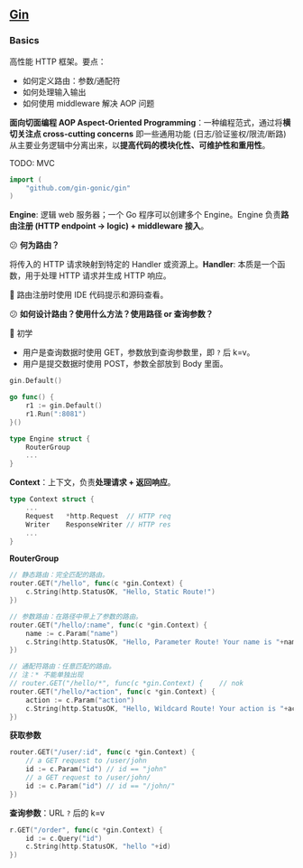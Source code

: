 ## [Gin](https://github.com/gin-gonic/gin)

### Basics

高性能 HTTP 框架。要点：

- 如何定义路由：参数/通配符
- 如何处理输入输出
- 如何使用 middleware 解决 AOP 问题

**面向切面编程 AOP Aspect-Oriented Programming**：一种编程范式，通过将**横切关注点 cross-cutting concerns** 即一些通用功能 (日志/验证鉴权/限流/断路) 从主要业务逻辑中分离出来，以**提高代码的模块化性、可维护性和重用性**。

TODO: MVC

```go
import (
	"github.com/gin-gonic/gin"
)
```

**Engine**: 逻辑 web 服务器；一个 Go 程序可以创建多个 Engine。Engine 负责**路由注册 (HTTP endpoint → logic) + middleware 接入**。

:confused: **何为路由？**

将传入的 HTTP 请求映射到特定的 Handler 或资源上。**Handler**: 本质是一个函数，用于处理 HTTP 请求并生成 HTTP 响应。

:construction_worker: 路由注册时使用 IDE 代码提示和源码查看。

:confused: **如何设计路由？使用什么方法？使用路径 or 查询参数？**

:bookmark_tabs: 初学

- 用户是查询数据时使用 GET，参数放到查询参数里，即 `?` 后 k=v。
- 用户是提交数据时使用 POST，参数全部放到 Body 里面。

```go
gin.Default()

go func() {
	r1 := gin.Default()
	r1.Run(":8081")
}()
```

```go
type Engine struct {
	RouterGroup
    ...
}
```

**Context**：上下文，负责**处理请求 + 返回响应**。

```go
type Context struct {
	...
	Request   *http.Request  // HTTP req
	Writer    ResponseWriter // HTTP res
    ...
}
```

**RouterGroup**

```go
// 静态路由：完全匹配的路由。
router.GET("/hello", func(c *gin.Context) {
    c.String(http.StatusOK, "Hello, Static Route!")
})

// 参数路由：在路径中带上了参数的路由。
router.GET("/hello/:name", func(c *gin.Context) {
    name := c.Param("name")
    c.String(http.StatusOK, "Hello, Parameter Route! Your name is "+name)
})

// 通配符路由：任意匹配的路由。
// 注：* 不能单独出现
// router.GET("/hello/*", func(c *gin.Context) {    // nok
router.GET("/hello/*action", func(c *gin.Context) {
    action := c.Param("action")
    c.String(http.StatusOK, "Hello, Wildcard Route! Your action is "+action)
})
```

**获取参数**

```go
router.GET("/user/:id", func(c *gin.Context) {
	// a GET request to /user/john
	id := c.Param("id") // id == "john"
	// a GET request to /user/john/
	id := c.Param("id") // id == "/john/"
})
```

**查询参数**：URL `?` 后的 k=v

```go
r.GET("/order", func(c *gin.Context) {
	id := c.Query("id")
	c.String(http.StatusOK, "hello "+id)
})
```








